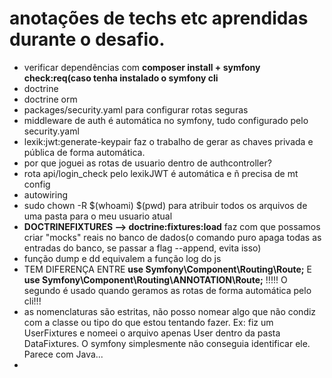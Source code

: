 # anotações de techs etc aprendidas durante o desafio.

- verificar dependências com **composer install + symfony check:req(caso tenha instalado o symfony cli**
- doctrine
- doctrine orm
- packages/security.yaml para configurar rotas seguras
- middleware de auth é automática no symfony, tudo configurado pelo security.yaml
- lexik:jwt:generate-keypair faz o trabalho de gerar as chaves privada e pública de forma automática.
- por que joguei as rotas de usuario dentro de authcontroller?
- rota api/login_check pelo lexikJWT é automática e ñ precisa de mt config
- autowiring
- sudo chown -R $(whoami) $(pwd) para atribuir todos os arquivos de uma pasta para o meu usuario atual
- **DOCTRINEFIXTURES --> doctrine:fixtures:load**  faz com que possamos criar "mocks" reais no banco de dados(o comando puro apaga todas as entradas do banco, se passar a flag --append, evita isso)
- função dump e dd equivalem a função log do js
- TEM DIFERENÇA ENTRE **use Symfony\Component\Routing\Route;** E **use Symfony\Component\Routing\ANNOTATION\Route;** !!!!! O segundo é usado quando geramos as rotas de forma automática pelo cli!!!
- as nomenclaturas são estritas, não posso nomear algo que não condiz com a classe ou tipo do que estou tentando fazer. Ex: fiz um UserFixtures e nomeei o arquivo apenas User dentro da pasta DataFixtures. O symfony simplesmente não conseguia identificar ele. Parece com Java...
- 